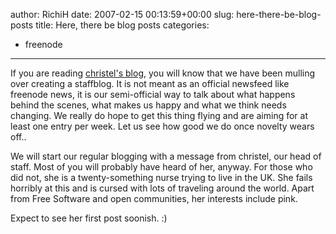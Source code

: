 author: RichiH
date: 2007-02-15 00:13:59+00:00
slug: here-there-be-blog-posts
title: Here, there be blog posts
categories:
- freenode
---
If you are reading [christel's blog](http://blog.simplychristel.net/), you will know that we have been mulling over creating a staffblog. It is not meant as an official newsfeed like freenode news, it is our semi-official way to talk about what happens behind the scenes, what makes us happy and what we think needs changing. We really do hope to get this thing flying and are aiming for at least one entry per week. Let us see how good we do once novelty wears off..

We will start our regular blogging with a message from christel, our head of staff. Most of you will probably have heard of her, anyway. For those who did not, she is a twenty-something nurse trying to live in the UK. She fails horribly at this and is cursed with lots of traveling around the world. Apart from Free Software and open communities, her interests include pink.

Expect to see her first post soonish. :)
